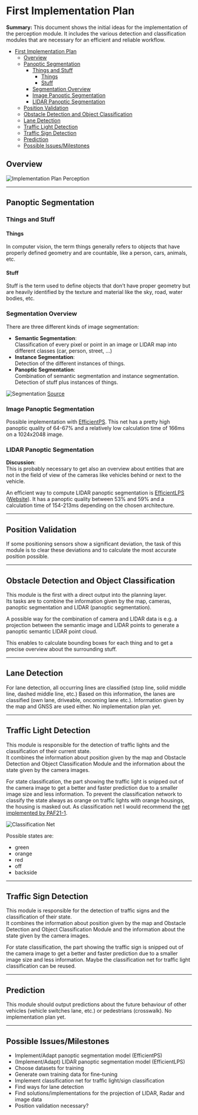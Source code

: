 # First Implementation Plan

**Summary:** This document shows the initial ideas for the implementation of the perception module.
It includes the various detection and classification modules that are necessary for an efficient and reliable workflow.

- [First Implementation Plan](#first-implementation-plan)
  - [Overview](#overview)
  - [Panoptic Segmentation](#panoptic-segmentation)
    - [Things and Stuff](#things-and-stuff)
      - [Things](#things)
      - [Stuff](#stuff)
    - [Segmentation Overview](#segmentation-overview)
    - [Image Panoptic Segmentation](#image-panoptic-segmentation)
    - [LIDAR Panoptic Segmentation](#lidar-panoptic-segmentation)
  - [Position Validation](#position-validation)
  - [Obstacle Detection and Object Classification](#obstacle-detection-and-object-classification)
  - [Lane Detection](#lane-detection)
  - [Traffic Light Detection](#traffic-light-detection)
  - [Traffic Sign Detection](#traffic-sign-detection)
  - [Prediction](#prediction)
  - [Possible Issues/Milestones](#possible-issuesmilestones)

## Overview

![Implementation Plan Perception](../../assets/implementation_plan_perception.jpg)

---

## Panoptic Segmentation

### Things and Stuff

#### Things

In computer vision, the term things generally refers to objects that have properly defined geometry and are countable, like a person, cars, animals, etc.

#### Stuff

Stuff is the term used to define objects that don’t have proper geometry but are heavily identified by the texture and material like the sky, road, water bodies, etc.

### Segmentation Overview

There are three different kinds of image segmentation:

- **Semantic Segmentation**: \
    Classification of every pixel or point in an image or LIDAR map into different classes (car, person, street, ...)
- **Instance Segmentation**: \
    Detection of the different instances of things.
- **Panoptic Segmentation**: \
    Combination of semantic segmentation and instance segmentation. Detection of stuff plus instances of things.

![Segmentation](../../assets/segmentation.png)
[Source](https://www.v7labs.com/blog/panoptic-segmentation-guide)

### Image Panoptic Segmentation

Possible implementation with [EfficientPS](https://arxiv.org/pdf/2004.02307.pdf).
This net has a pretty high panoptic quality of 64-67% and a relatively low calculation
time of 166ms on a 1024x2048 image.

### LIDAR Panoptic Segmentation

**Discussion**: \
This is probably necessary to get also an overview about entities that are not in the field of view of the cameras
like vehicles behind or next to the vehicle.

An efficient way to compute LIDAR panoptic segmentation is [EfficientLPS](https://arxiv.org/pdf/2102.08009.pdf) ([Website](http://lidar-panoptic.cs.uni-freiburg.de/)).
It has a panoptic quality between 53% and 59% and a calculation time of 154-213ms depending on the chosen architecture.

---

## Position Validation

If some positioning sensors show a significant deviation, the task of this module is to
clear these deviations and to calculate the most accurate position possible.

---

## Obstacle Detection and Object Classification

This module is the first with a direct output into the planning layer. \
Its tasks are to combine the information given by the map, cameras, panoptic segmentation
and LIDAR (panoptic segmentation).

A possible way for the combination of camera and LIDAR data is e.g. a projection between
the semantic image and LIDAR points to generate a panoptic semantic LIDAR point cloud.

This enables to calculate bounding boxes for each thing and to get a precise overview about the surrounding stuff.

---

## Lane Detection

For lane detection, all occurring lines are classified (stop line, solid middle line, dashed middle line, etc.)
Based on this information, the lanes are classified (own lane, driveable, oncoming lane etc.). Information given by the
map and GNSS are used either.
No implementation plan yet.

---

## Traffic Light Detection

This module is responsible for the detection of traffic lights and the classification of their current state. \
It combines the information about position given by the map and Obstacle Detection and Object Classification Module and
the information about the state given by the camera images.

For state classification, the part showing the traffic light is snipped out of the camera image to get a better and
faster prediction due to a smaller image size and less information. To prevent the classification network to classify
the state always as orange on traffic lights with orange housings, the housing is masked out.
As classification net I would recommend the [net implemented by PAF21-1](https://github.com/ll7/paf21-1/blob/e5fa2941e11b5570780d256cfb7793f3bfd87ee5/components/perception/node/src/perception/traffic_light_detection/tld_training.py#L20).

![Classification Net](https://raw.githubusercontent.com/ll7/paf21-1/master/imgs/ConvolutionNetwork.png)

Possible states are:

- green
- orange
- red
- off
- backside

---

## Traffic Sign Detection

This module is responsible for the detection of traffic signs and the classification of their state. \
It combines the information about position given by the map and Obstacle Detection and Object Classification Module and
the information about the state given by the camera images.

For state classification, the part showing the traffic sign is snipped out of the camera image to get a better and
faster prediction due to a smaller image size and less information.
Maybe the classification net for traffic light classification can be reused.

---

## Prediction

This module should output predictions about the future behaviour of other vehicles
(vehicle switches lane, etc.) or pedestrians (crosswalk).
No implementation plan yet.

---

## Possible Issues/Milestones

- Implement/Adapt panoptic segmentation model (EfficientPS)
- (Implement/Adapt) LIDAR panoptic segmentation model (EfficientLPS)
- Choose datasets for training
- Generate own training data for fine-tuning
- Implement classification net for traffic light/sign classification
- Find ways for lane detection
- Find solutions/implementations for the projection of LIDAR, Radar and image data
- Position validation necessary?
